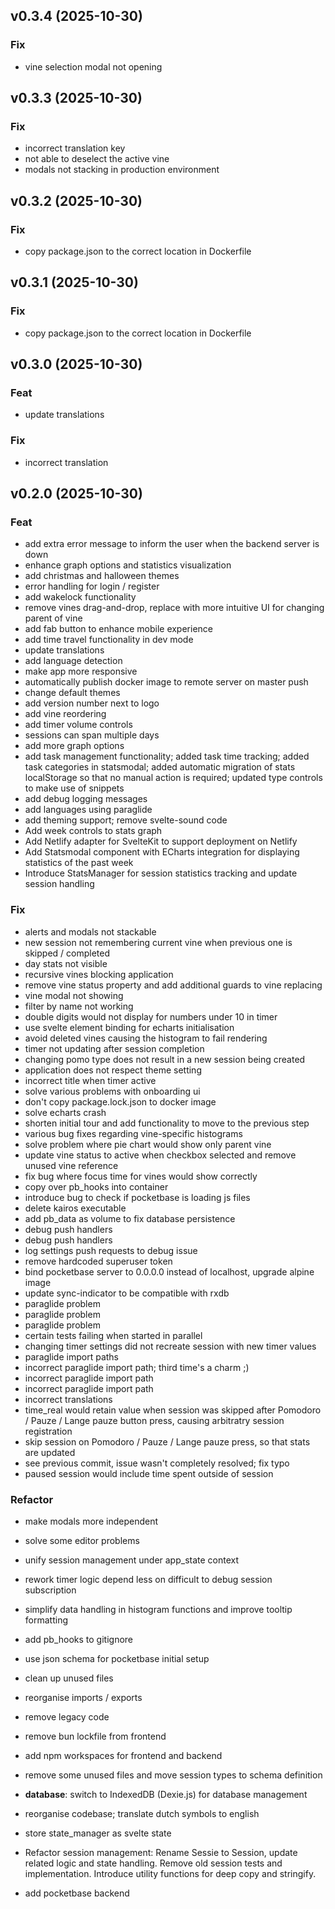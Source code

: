 ## v0.3.4 (2025-10-30)

### Fix

- vine selection modal not opening

## v0.3.3 (2025-10-30)

### Fix

- incorrect translation key
- not able to deselect the active vine
- modals not stacking in production environment

## v0.3.2 (2025-10-30)

### Fix

- copy package.json to the correct location in Dockerfile

## v0.3.1 (2025-10-30)

### Fix

- copy package.json to the correct location in Dockerfile

## v0.3.0 (2025-10-30)

### Feat

- update translations

### Fix

- incorrect translation

## v0.2.0 (2025-10-30)

### Feat

- add extra error message to inform the user when the backend server is down
- enhance graph options and statistics visualization
- add christmas and halloween themes
- error handling for login / register
- add wakelock functionality
- remove vines drag-and-drop, replace with more intuitive UI for changing parent of vine
- add fab button to enhance mobile experience
- add time travel functionality in dev mode
- update translations
- add language detection
- make app more responsive
- automatically publish docker image to remote server on master push
- change default themes
- add version number next to logo
- add vine reordering
- add timer volume controls
- sessions can span multiple days
- add more graph options
- add task management functionality; added task time tracking; added task categories in statsmodal; added automatic migration of stats localStorage so that no manual action is required; updated type controls to make use of snippets
- add debug logging messages
- add languages using paraglide
- add theming support; remove svelte-sound code
- Add week controls to stats graph
- Add Netlify adapter for SvelteKit to support deployment on Netlify
- Add Statsmodal component with ECharts integration for displaying statistics of the past week
- Introduce StatsManager for session statistics tracking and update session handling

### Fix

- alerts and modals not stackable
- new session not remembering current vine when previous one is skipped / completed
- day stats not visible
- recursive vines blocking application
- remove vine status property and add additional guards to vine replacing
- vine modal not showing
- filter by name not working
- double digits would not display for numbers under 10 in timer
- use svelte element binding for echarts initialisation
- avoid deleted vines causing the histogram to fail rendering
- timer not updating after session completion
- changing pomo type does not result in a new session being created
- application does not respect theme setting
- incorrect title when timer active
- solve various problems with onboarding ui
- don't copy package.lock.json to docker image
- solve echarts crash
- shorten initial tour and add functionality to move to the previous step
- various bug fixes regarding vine-specific histograms
- solve problem where pie chart would show only parent vine
- update vine status to active when checkbox selected and remove unused vine reference
- fix bug where focus time for vines would show correctly
- copy over pb_hooks into container
- introduce bug to check if pocketbase is loading js files
- delete kairos executable
- add pb_data as volume to fix database persistence
- debug push handlers
- debug push handlers
- log settings push requests to debug issue
- remove hardcoded superuser token
- bind pocketbase server to 0.0.0.0 instead of localhost, upgrade alpine image
- update sync-indicator to be compatible with rxdb
- paraglide problem
- paraglide problem
- paraglide problem
- certain tests failing when started in parallel
- changing timer settings did not recreate session with new timer values
- paraglide import paths
- incorrect paraglide import path; third time's a charm ;)
- incorrect paraglide import path
- incorrect paraglide import path
- incorrect translations
- time_real would retain value when session was skipped after Pomodoro / Pauze / Lange pauze button press, causing arbitratry session registration
- skip session on Pomodoro / Pauze / Lange pauze press, so that stats are updated
- see previous commit, issue wasn't completely resolved; fix typo
- paused session would include time spent outside of session

### Refactor

- make modals more independent
- solve some editor problems
- unify session management under app_state context
- rework timer logic depend less on difficult to debug session subscription
- simplify data handling in histogram functions and improve tooltip formatting
- add pb_hooks to gitignore
- use json schema for pocketbase initial setup
- clean up unused files
- reorganise imports / exports
- remove legacy code
- remove bun lockfile from frontend
- add npm workspaces for frontend and backend
- remove some unused files and move session types to schema definition
- **database**: switch to IndexedDB (Dexie.js) for database management
- reorganise codebase; translate dutch symbols to english
- store state_manager as svelte state
- Refactor session management: Rename Sessie to Session, update related logic and state handling. Remove old session tests and implementation. Introduce utility functions for deep copy and stringify.


- add pocketbase backend
